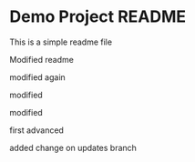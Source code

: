 
# Demo Project README

This is a simple readme file

Modified readme

modified again

modified

modified

first advanced

added change on updates branch